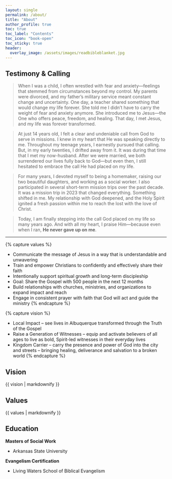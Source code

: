 ```yaml
---
layout: single
permalink: /about/
title: "About"
author_profile: true
toc: true
toc_label: "Contents"
toc_icon: "book-open"
toc_sticky: true
header:
  overlay_image: /assets/images/readbibleblanket.jpg
---
```


## Testimony & Calling
> When I was a child, I often wrestled with fear and anxiety—feelings that stemmed from circumstances beyond my control. My parents were divorced, and my father’s military service meant constant change and uncertainty. One day, a teacher shared something that would change my life forever. She told me I didn’t have to carry the weight of fear and anxiety anymore. She introduced me to Jesus—the One who offers peace, freedom, and healing. That day, I met Jesus, and my life was forever transformed.

> At just 14 years old, I felt a clear and undeniable call from God to serve in missions. I knew in my heart that He was speaking directly to me. Throughout my teenage years, I earnestly pursued that calling. But, in my early twenties, I drifted away from it. It was during that time that I met my now-husband. After we were married, we both surrendered our lives fully back to God—but even then, I still hesitated to embrace the call He had placed on my life.

> For many years, I devoted myself to being a homemaker, raising our two beautiful daughters, and working as a social worker. I also participated in several short-term mission trips over the past decade. It was a mission trip in 2023 that changed everything. Something shifted in me. My relationship with God deepened, and the Holy Spirit ignited a fresh passion within me to reach the lost with the love of Christ.

> Today, I am finally stepping into the call God placed on my life so many years ago. And with all my heart, I praise Him—because even when I ran, **He never gave up on me**.

---
{% capture values %}
- Communicate the message of Jesus in a way that is understandable and unwavering
- Train and empower Christians to confidently and effectively share their faith
- Intentionally support spiritual growth and long-term discipleship
- Goal: Share the Gospel with 500 people in the next 12 months
- Build relationships with churches, ministries, and organizations to expand impact and reach
- Engage in consistent prayer with faith that God will act and guide the ministry
{% endcapture %}

{% capture vision %}
- Local Impact – see lives in Albuquerque transformed through the Truth of the Gospel
- Raise a Generation of Witnesses – equip and activate believers of all ages to live as bold, Spirit-led witnesses in their everyday lives
- Kingdom Carrier – carry the presence and power of God into the city and streets – bringing healing, deliverance and salvation to a broken world
{% endcapture %}

## Vision
<div class="notice--success">
  {{ vision | markdownify }}
</div>

## Values
<div class="notice--info">
  {{ values | markdownify }}
</div>

## Education
**Masters of Social Work**
- Arkansas State University

**Evangelism Certification**
- Living Waters School of Biblical Evangelism